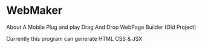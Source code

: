 # WebMaker
About
A Mobile Plug and play Drag And Drop WebPage Builder (Old Project)

Currently this program can generate HTML CSS & JSX